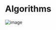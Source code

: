 # Algorithms

![image](https://user-images.githubusercontent.com/161689/114306804-520d8600-9add-11eb-969b-25daea5bcd01.png)
